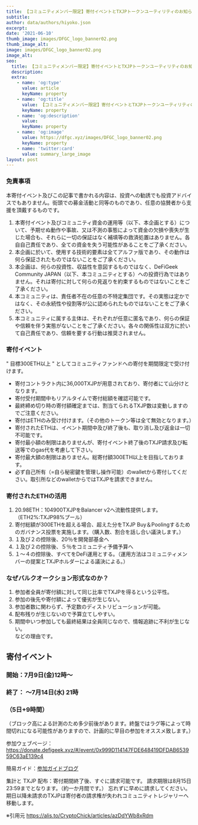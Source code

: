 ```yaml
---
title: 【コミュニティメンバー限定】寄付イベントとTXJPトークンユーティリティのお知らせ
subtitle: 
author: data/authors/hiyoko.json
excerpt: 
date: '2021-06-10'
thumb_image: images/DFGC_logo_banner02.png
thumb_image_alt: 
image: images/DFGC_logo_banner02.png
image_alt: 
seo:
  title: 【コミュニティメンバー限定】寄付イベントとTXJPトークンユーティリティのお知らせ
  description: 
  extra:
    - name: 'og:type'
      value: article
      keyName: property
    - name: 'og:title'
      value: 【コミュニティメンバー限定】寄付イベントとTXJPトークンユーティリティのお知らせ
      keyName: property
    - name: 'og:description'
      value: 
      keyName: property
    - name: 'og:image'
      value: https://dfgc.xyz/images/DFGC_logo_banner02.png
      keyName: property
    - name: 'twitter:card'
      value: summary_large_image
layout: post
---
```


### 免責事項

本寄付イベント及びこの記事で書かれる内容は、投資への勧誘でも投資アドバイスでもありません。街頭での募金活動と同等のものであり、任意の協賛者から支援を頂戴するものです。

1. 本寄付イベント及びコミュニティ資金の運用等（以下、本企画とする）について、予期せぬ動作や事故、又は不測の事態によって資金の欠損や喪失が生じた場合も、それらに一切の保証はなく補填等の救済処置はありません。各自自己責任であり、全ての資金を失う可能性があることをご了承ください。
2. 本企画に於いて、使用する技術的要素は全てアルファ版であり、その動作は何ら保証されたものではないことをご了承ください。
3. 本企画は、何らの投資性、収益性を意図するものではなく、DeFiGeek Community JAPAN（以下、本コミュニティとする）への投資行為ではありません。それは寄付に対して何らの見返りを約束するものではないことをご了承ください。
4. 本コミュニティは、責任者不在の任意の不特定集団です。その実態は定かではなく、その永続性や役割等が公に認められたものではないことをご了承ください。
5. 本コミュニティに属する主体は、それぞれが任意に匿名であり、何らの保証や信頼を伴う実態がないことをご了承ください。各々の関係性は双方に於いて自己責任であり、信頼を要する行動は推奨されません。

### 寄付イベント

" 目標300ETH以上 " としてコミュニティファンドへの寄付を期間限定で受け付けます。

- 寄付コントラクト内に36,000TXJPが用意されており、寄付者にて山分けとなります。
- 寄付受付期間中もリアルタイムで寄付総額を確認可能です。
- 最終締め切り時の寄付額確定までは、割当てられるTXJP数は変動しますのでご注意ください。
- 寄付はETHのみ受け付けます。（その他のトークン等は全て無効となります。）
- 寄付されたETHは、イベント期間中及び終了後も、取り消し及び返金は一切不可能です。
- 寄付最小額の制限はありませんが、寄付イベント終了後のTXJP請求及び転送等でのgas代を考慮して下さい。
- 寄付最大額の制限はありません。総寄付額300ETH以上を目指しております。
- 必ず自己所有（=自ら秘密鍵を管理し操作可能）のwalletから寄付してください。取引所などのwalletからではTXJPを請求できません。

### 寄付されたETHの活用

1. 20.98ETH：104900TXJPをBalancer v2へ流動性提供します。（ETH2%:TXJP98%プール）
2. 寄付総額が300ETHを超える場合、超えた分をTXJP Buy＆Poolingするためのガバナンス投票を実施します。（購入数、割合を話し合い議決します。）
3. １及び２の控除後、20％を開発部基金へ
4. １及び２の控除後、５％をコミュニティ予備予算へ
5. １～４の控除後、すべてをDeFi運用とする。（運用方法はコミュニティメンバーの提案とTXJPホルダーによる議決による。）

### なぜバルクオークション形式なのか？

1. 参加者全員が寄付額に対して同じ比率でTXJPを得るという公平性。
2. 参加の後先や寄付額によって優劣が生じない。
3. 参加者数に関わらず、予定数のディストリビューションが可能。
4. 配布残りが生じないので予算立てしやすい。
5. 期間中いつ参加しても最終結果は全員同じなので、情報追跡に不利が生じない。
<BR>などの理由です。

## 寄付イベント
###  開始：7月9日(金)12時～
###  終了： ～7月14日(水) 21時
### （5日+9時間）

（ブロック高による計測のため多少前後があります。終盤ではラグ等によって時間切れになる可能性がありますので、計画的に早目の参加をオススメ致します。）
 
参加ウェブページ：https://donate.defigeek.xyz/#/event/0x999D114147FDE648419DFDAB653959C63aE139c4

簡易ガイド：[参加ガイドブログ](https://alis.to/CryptoChick/articles/2vAV8ARrjNgB)


集計と TXJP 配布：寄付期間終了後、すぐに請求可能です。 
請求期限は8月15日23:59までとなります。（約一か月間です。）
忘れずに早めに請求してください。期日以降未請求のTXJPは寄付者の請求権が失われコミュニティトレジャリーへ移動します。


※引用元 https://alis.to/CryptoChick/articles/azDdYWb8xRdm

